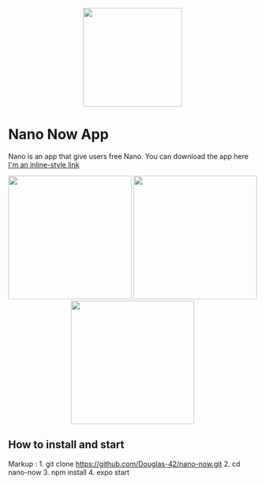 <p align="center">
  <img src="https://user-images.githubusercontent.com/74717916/116129831-edd3f000-a6a0-11eb-9d80-b8796390569d.png" width="200px" height="auto" />
</p>

# Nano Now App
Nano is an app that give users free Nano.
You can download the app here [I'm an inline-style link](https://play.google.com/store/apps/details?id=com.nanonow.freenano)

<p align="center">
  <img src="https://user-images.githubusercontent.com/74717916/116130477-a9951f80-a6a1-11eb-957c-1b1fab40f73e.jpg" width="250px" height="auto" />
  <img src="https://user-images.githubusercontent.com/74717916/116130529-b7e33b80-a6a1-11eb-8aba-a75bbc85605f.jpg" width="250px" height="auto" />
  <img src="https://user-images.githubusercontent.com/74717916/116130567-c3366700-a6a1-11eb-8613-8730c6525566.jpg" width="250px" height="auto" />
</p>

## How to install and start
Markup : 1. git clone https://github.com/Douglas-42/nano-now.git
         2. cd nano-now
         3. npm install
         4. expo start
